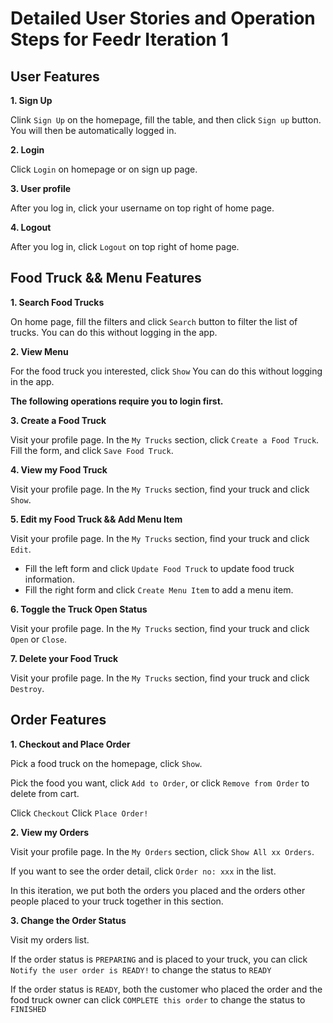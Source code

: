 # Detailed User Stories and Operation Steps for Feedr Iteration 1

## User Features
**1. Sign Up**

Clink `Sign Up` on the homepage, fill the table, and then click `Sign up` button. 
You will then be automatically logged in.

**2. Login**

Click `Login` on homepage or on sign up page.

**3. User profile**

After you log in, click your username on top right of home page.

**4. Logout**

After you log in, click `Logout` on top right of home page.

## Food Truck && Menu Features
**1. Search Food Trucks**

On home page, fill the filters and click `Search` button to filter the list of trucks.
You can do this without logging in the app.

**2. View Menu**

For the food truck you interested, click `Show`
You can do this without logging in the app.

**The following operations require you to login first.**

**3. Create a Food Truck**

Visit your profile page.
In the `My Trucks` section, click `Create a Food Truck`.
Fill the form, and click `Save Food Truck`.

**4. View my Food Truck**

Visit your profile page.
In the `My Trucks` section, find your truck and click `Show`.

**5. Edit my Food Truck && Add Menu Item**

Visit your profile page.
In the `My Trucks` section, find your truck and click `Edit`.
- Fill the left form and click `Update Food Truck` to update food truck information.
- Fill the right form and click `Create Menu Item` to add a menu item.

**6. Toggle the Truck Open Status**

Visit your profile page.
In the `My Trucks` section, find your truck and click `Open` or `Close`.

**7. Delete your Food Truck**

Visit your profile page.
In the `My Trucks` section, find your truck and click `Destroy`.

## Order Features
**1. Checkout and Place Order**

Pick a food truck on the homepage, click `Show`.

Pick the food you want, click `Add to Order`, or click `Remove from Order` to delete from cart.

Click `Checkout` Click `Place Order!`

**2. View my Orders**

Visit your profile page.
In the `My Orders` section, click `Show All xx Orders`.

If you want to see the order detail, click `Order no: xxx` in the list.

In this iteration, we put both the orders you placed and the orders other people placed to your truck together in this section.

**3. Change the Order Status**

Visit my orders list.

If the order status is `PREPARING` and is placed to your truck, you can click `Notify the user order is READY!` to change the status to `READY`

If the order status is `READY`, both the customer who placed the order and the food truck owner can click `COMPLETE this order` to change the status to `FINISHED`


